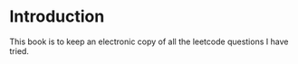 # Introduction

This book is to keep an electronic copy of all the leetcode questions I have tried.

